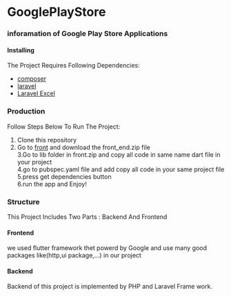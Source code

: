 # GooglePlayStore

### inforamation of Google Play Store Applications

#### Installing
The Project Requires Following Dependencies:

- [composer](https://getcomposer.org)
- [laravel](https://laravel.com/)
- [Laravel Excel](https://docs.laravel-excel.com/)

### Production
Follow Steps Below To Run The Project:
1. Clone this repository
2. Go to [front](https://mega.nz/folder/90xHzAKD#sSZwmY1IvJ5br_62f0-Abw) and download the front_end.zip file\
3.Go to lib folder in front.zip and copy all code in same name dart file in your project\
4.go to pubspec.yaml file and add copy all code in your same project file\
5.press get dependencies button\
6.run the app and Enjoy!



### Structure
This Project Includes Two Parts : Backend And Frontend

#### Frontend
we used flutter framework thet powerd by Google and use many good packages like(http,ui package,...) in our project

#### Backend 
Backend of this project is implemented by PHP and Laravel Frame work.
